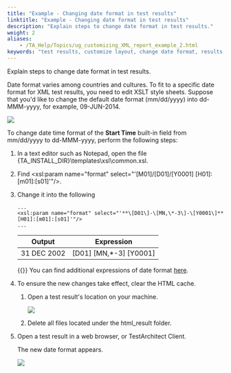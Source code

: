 ```yaml
--- 
title: "Example - Changing date format in test results"
linktitle: "Example - Changing date format in test results"
description: "Explain steps to change date format in test results."
weight: 2
aliases: 
    - /TA_Help/Topics/ug_customizing_XML_report_example_2.html
keywords: "test results, customize layout, change date format, results, customize XML layout, change date format, XML result layout, customization, change date format"
---
```


Explain steps to change date format in test results.

Date format varies among countries and cultures. To fit to a specific date format for XML test results, you need to edit XSLT style sheets. Suppose that you'd like to change the default date format \(mm/dd/yyyy\) into dd-MMM-yyyy, for example, 09-JUN-2014.

![](/images/TA_Help/Images/customization_results_date_format.png)

To change date time format of the **Start Time** built-in field from mm/dd/yyyy to dd-MMM-yyyy, perform the following steps:

1.  In a text editor such as Notepad, open the file \{TA\_INSTALL\_DIR\}\\templates\\xsl\\common.xsl.

2.  Find <xsl:param name="format" select="'\[M01\]/\[D01\]/\[Y0001\] \[H01\]:\[m01\]:\[s01\]'"/\>.

3.  Change it into the following

    ```
    ...
    <xsl:param name="format" select="'**\[D01\]-\[MN,\*-3\]-\[Y0001\]** [H01]:[m01]:[s01]'"/>
    ...
    ```

    |Output|Expression|
    |------|----------|
    |31 DEC 2002|\[D01\] \[MN,\*-3\] \[Y0001\]|

    {{<tip>}} You can find additional expressions of date format [here](https://www.w3.org/TR/xslt20/#function-format-date).

4.  To ensure the new changes take effect, clear the HTML cache.

    1.  Open a test result's location on your machine.

        ![](/images/TA_Help/Images/customization_results_results_path_location.png)

    2.  Delete all files located under the html\_result folder.

5.  Open a test result in a web browser, or TestArchitect Client.

    The new date format appears.

    ![](/images/TA_Help/Images/customization_results_date_format_effect.png)




